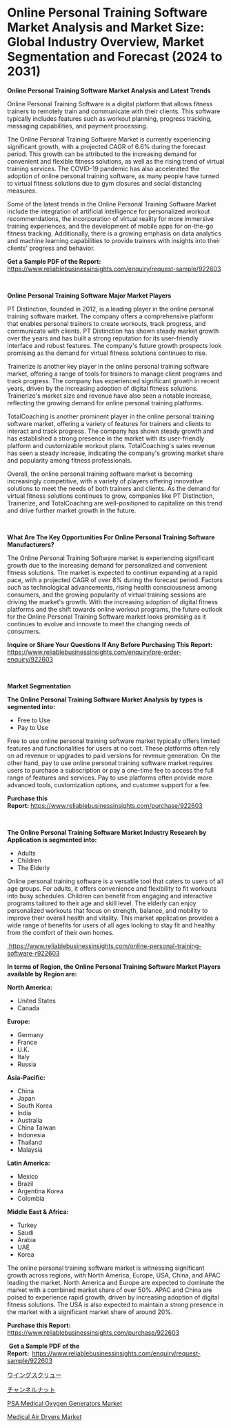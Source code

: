 <p><h1>Online Personal Training Software Market Analysis and Market Size: Global Industry Overview, Market Segmentation and Forecast (2024 to 2031)</h1></p><p><strong>Online Personal Training Software Market Analysis and Latest Trends</strong></p>
<p><p>Online Personal Training Software is a digital platform that allows fitness trainers to remotely train and communicate with their clients. This software typically includes features such as workout planning, progress tracking, messaging capabilities, and payment processing.</p><p>The Online Personal Training Software Market is currently experiencing significant growth, with a projected CAGR of 6.6% during the forecast period. This growth can be attributed to the increasing demand for convenient and flexible fitness solutions, as well as the rising trend of virtual training services. The COVID-19 pandemic has also accelerated the adoption of online personal training software, as many people have turned to virtual fitness solutions due to gym closures and social distancing measures.</p><p>Some of the latest trends in the Online Personal Training Software Market include the integration of artificial intelligence for personalized workout recommendations, the incorporation of virtual reality for more immersive training experiences, and the development of mobile apps for on-the-go fitness tracking. Additionally, there is a growing emphasis on data analytics and machine learning capabilities to provide trainers with insights into their clients' progress and behavior.</p></p>
<p><strong>Get a Sample PDF of the Report:&nbsp;</strong> <a href="https://www.reliablebusinessinsights.com/enquiry/request-sample/922603">https://www.reliablebusinessinsights.com/enquiry/request-sample/922603</a></p>
<p>&nbsp;</p>
<p><strong>Online Personal Training Software Major Market Players</strong></p>
<p><p>PT Distinction, founded in 2012, is a leading player in the online personal training software market. The company offers a comprehensive platform that enables personal trainers to create workouts, track progress, and communicate with clients. PT Distinction has shown steady market growth over the years and has built a strong reputation for its user-friendly interface and robust features. The company's future growth prospects look promising as the demand for virtual fitness solutions continues to rise.</p><p>Trainerize is another key player in the online personal training software market, offering a range of tools for trainers to manage client programs and track progress. The company has experienced significant growth in recent years, driven by the increasing adoption of digital fitness solutions. Trainerize's market size and revenue have also seen a notable increase, reflecting the growing demand for online personal training platforms.</p><p>TotalCoaching is another prominent player in the online personal training software market, offering a variety of features for trainers and clients to interact and track progress. The company has shown steady growth and has established a strong presence in the market with its user-friendly platform and customizable workout plans. TotalCoaching's sales revenue has seen a steady increase, indicating the company's growing market share and popularity among fitness professionals.</p><p>Overall, the online personal training software market is becoming increasingly competitive, with a variety of players offering innovative solutions to meet the needs of both trainers and clients. As the demand for virtual fitness solutions continues to grow, companies like PT Distinction, Trainerize, and TotalCoaching are well-positioned to capitalize on this trend and drive further market growth in the future.</p></p>
<p>&nbsp;</p>
<p><strong>What Are The Key Opportunities For Online Personal Training Software Manufacturers?</strong></p>
<p><p>The Online Personal Training Software market is experiencing significant growth due to the increasing demand for personalized and convenient fitness solutions. The market is expected to continue expanding at a rapid pace, with a projected CAGR of over 8% during the forecast period. Factors such as technological advancements, rising health consciousness among consumers, and the growing popularity of virtual training sessions are driving the market's growth. With the increasing adoption of digital fitness platforms and the shift towards online workout programs, the future outlook for the Online Personal Training Software market looks promising as it continues to evolve and innovate to meet the changing needs of consumers.</p></p>
<p><strong>Inquire or Share Your Questions If Any Before Purchasing This Report:</strong> <a href="https://www.reliablebusinessinsights.com/enquiry/pre-order-enquiry/922603">https://www.reliablebusinessinsights.com/enquiry/pre-order-enquiry/922603</a></p>
<p>&nbsp;</p>
<p><strong>Market Segmentation</strong></p>
<p><strong>The Online Personal Training Software Market Analysis by types is segmented into:</strong></p>
<p><ul><li>Free to Use</li><li>Pay to Use</li></ul></p>
<p><p>Free to use online personal training software market typically offers limited features and functionalities for users at no cost. These platforms often rely on ad revenue or upgrades to paid versions for revenue generation. On the other hand, pay to use online personal training software market requires users to purchase a subscription or pay a one-time fee to access the full range of features and services. Pay to use platforms often provide more advanced tools, customization options, and customer support for a fee.</p></p>
<p><strong>Purchase this Report:&nbsp;</strong><a href="https://www.reliablebusinessinsights.com/purchase/922603">https://www.reliablebusinessinsights.com/purchase/922603</a></p>
<p>&nbsp;</p>
<p><strong>The Online Personal Training Software Market Industry Research by Application is segmented into:</strong></p>
<p><ul><li>Adults</li><li>Children</li><li>The Elderly</li></ul></p>
<p><p>Online personal training software is a versatile tool that caters to users of all age groups. For adults, it offers convenience and flexibility to fit workouts into busy schedules. Children can benefit from engaging and interactive programs tailored to their age and skill level. The elderly can enjoy personalized workouts that focus on strength, balance, and mobility to improve their overall health and vitality. This market application provides a wide range of benefits for users of all ages looking to stay fit and healthy from the comfort of their own homes.</p></p>
<p><a href="https://www.reliablebusinessinsights.com/online-personal-training-software-r922603">&nbsp;https://www.reliablebusinessinsights.com/online-personal-training-software-r922603</a></p>
<p><strong>In terms of Region, the Online Personal Training Software Market Players available by Region are:</strong></p>
<p>
    <p> <strong> North America: </strong>
        <ul>
            <li>United States</li>
            <li>Canada</li>
        </ul>
        </p> 
    <p> <strong> Europe: </strong>
        <ul>
            <li>Germany</li>
            <li>France</li>
            <li>U.K.</li>
            <li>Italy</li>
            <li>Russia</li>
        </ul>
        </p> 
    <p> <strong> Asia-Pacific: </strong>
        <ul>
            <li>China</li>
            <li>Japan</li>
            <li>South Korea</li>
            <li>India</li>
            <li>Australia</li>
            <li>China Taiwan</li>
            <li>Indonesia</li>
            <li>Thailand</li>
            <li>Malaysia</li>
        </ul>
        </p> 
    <p> <strong> Latin America: </strong>
        <ul>
            <li>Mexico</li>
            <li>Brazil</li>
            <li>Argentina Korea</li>
            <li>Colombia</li>
        </ul>
        </p> 
    <p> <strong> Middle East & Africa: </strong>
        <ul>
            <li>Turkey</li>
            <li>Saudi</li>
            <li>Arabia</li>
            <li>UAE</li>
            <li>Korea</li>
        </ul>
    </p>
    </p>
<p><p>The online personal training software market is witnessing significant growth across regions, with North America, Europe, USA, China, and APAC leading the market. North America and Europe are expected to dominate the market with a combined market share of over 50%. APAC and China are poised to experience rapid growth, driven by increasing adoption of digital fitness solutions. The USA is also expected to maintain a strong presence in the market with a significant market share of around 20%.</p></p>
<p><strong>Purchase this Report: </strong><a href="https://www.reliablebusinessinsights.com/purchase/922603">https://www.reliablebusinessinsights.com/purchase/922603</a></p>
<p>&nbsp;<strong>Get a Sample PDF of the Report:&nbsp;&nbsp;</strong><a href="https://www.reliablebusinessinsights.com/enquiry/request-sample/922603">https://www.reliablebusinessinsights.com/enquiry/request-sample/922603</a></p>
<p><strong></strong></p>
<p><p><a href="https://github.com/tubbs463/Market-Research-Report-List-1/blob/main/3675916174097.md">ウイングスクリュー</a></p><p><a href="https://github.com/decker5351/Market-Research-Report-List-2/blob/main/7066767174096.md">チャンネルナット</a></p><p><a href="https://github.com/gulaimolin/Market-Research-Report-List-5/blob/main/psa-medical-oxygen-generators-market.md">PSA Medical Oxygen Generators Market</a></p><p><a href="https://github.com/RoccoManning/Market-Research-Report-List-5/blob/main/medical-air-dryers-market.md">Medical Air Dryers Market</a></p></p>